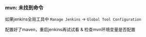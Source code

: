 ### mvn: 未找到命令

如果jenkins全局工具中 `Manage Jenkins` -> `Global Tool Configuration`

配置好了maven，重启jenkins再试试看 & 检查mvn环境变量是否配置
